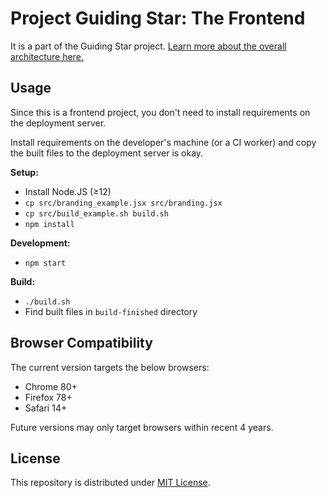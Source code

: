 # Project Guiding Star: The Frontend

It is a part of the Guiding Star project.
[Learn more about the overall architecture here.](https://github.com/pku-GeekGame/guiding-star)

## Usage

Since this is a frontend project, you don't need to install requirements on the deployment server.

Install requirements on the developer's machine (or a CI worker) and copy the built files to the deployment server is okay.

**Setup:**

- Install Node.JS (≥12)
- `cp src/branding_example.jsx src/branding.jsx`
- `cp src/build_example.sh build.sh`
- `npm install`

**Development:**

- `npm start`

**Build:**

- `./build.sh`
- Find built files in `build-finished` directory

## Browser Compatibility

The current version targets the below browsers:

- Chrome 80+
- Firefox 78+
- Safari 14+

Future versions may only target browsers within recent 4 years.

## License

This repository is distributed under [MIT License](LICENSE.md).